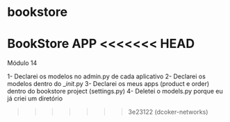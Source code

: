 # bookstore
BookStore APP
<<<<<<< HEAD
=======


Módulo 14

1- Declarei os modelos no admin.py de cada aplicativo
2- Declarei os modelos dentro do __init_.py
3- Declarei os meus apps (product e order) dentro do bookstore project (settings.py)
4- Deletei o models.py porque eu já criei um diretório
>>>>>>> 3e23122 (dcoker-networks)
